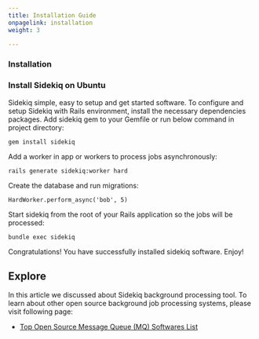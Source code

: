 ```yaml
---
title: Installation Guide
onpagelink: installation
weight: 3

---
```


### Installation

### Install Sidekiq on Ubuntu

Sidekiq simple, easy to setup and get started software. To configure and setup Sidekiq with Rails environment, install the necessary dependencies packages. Add sidekiq gem to your Gemfile or run below command in project directory:

    gem install sidekiq

Add a worker in app or workers to process jobs asynchronously:

    rails generate sidekiq:worker hard

Create the database and run migrations:

    HardWorker.perform_async('bob', 5)

Start sidekiq from the root of your Rails application so the jobs will be processed:

    bundle exec sidekiq

Congratulations! You have successfully installed sidekiq software. Enjoy!

Explore
-------

In this article we discussed about Sidekiq background processing tool. To learn about other open source background job processing systems, please visit following page:

*   [Top Open Source Message Queue (MQ) Softwares List](https://products.containerize.com/message-queue-software/)